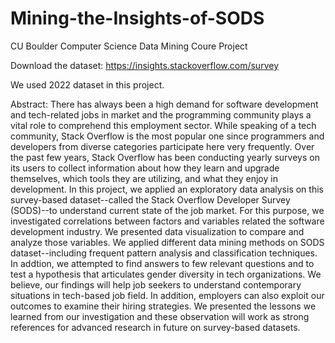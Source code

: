 # Mining-the-Insights-of-SODS

CU Boulder Computer Science Data Mining Coure Project

Download the dataset: https://insights.stackoverflow.com/survey

We used 2022 dataset in this project.

Abstract: There has always been a high demand for software development and tech-related jobs in market and the programming community plays a vital role to comprehend this employment sector. While speaking of a tech community, Stack Overflow is the most popular one since programmers and developers from diverse categories participate here very frequently. Over the past few years, Stack Overflow has been conducting yearly surveys on its users to collect information about how they learn and upgrade themselves, which tools they are utilizing, and what they enjoy in development.
In this project, we applied an exploratory data analysis on this survey-based dataset--called the Stack Overflow Developer Survey (SODS)--to understand current state of the job market. For this purpose, we investigated correlations between factors and variables related the software development industry. We presented data visualization to compare and analyze those variables. We applied different data mining methods on SODS dataset--including frequent pattern analysis and classification techniques. In addtion, we attempted to find answers to few relevant questions and to test a hypothesis that articulates gender diversity in tech organizations. We believe, our findings will help job seekers to understand contemporary situations in tech-based job field. In addition, employers can also exploit our outcomes to examine their hiring strategies. We presented the lessons we learned from our investigation and these observation will work as strong references for advanced research in future on survey-based datasets.
